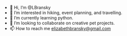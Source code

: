 - 👋 Hi, I’m @LBransky
- 👀 I’m interested in hiking, event planning, and travelling.
- 🌱 I’m currently learning python.
- 💞️ I’m looking to collaborate on creative pet projects.
- 📫 How to reach me elizabethbransky@gmail.com
